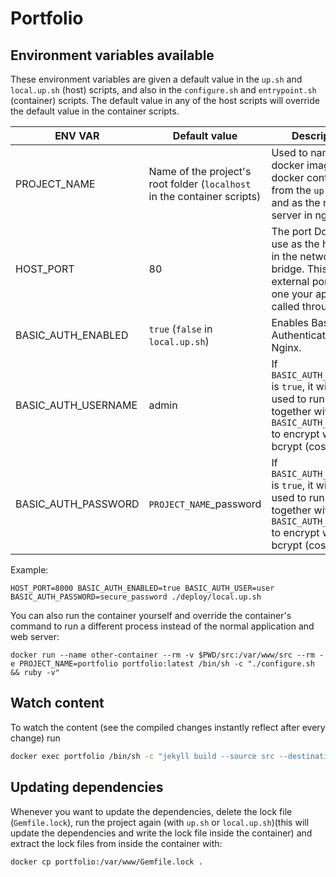 # Portfolio

## Environment variables available
These environment variables are given a default value in the `up.sh` and `local.up.sh` (host) scripts, and also in the `configure.sh` and `entrypoint.sh` (container) scripts. The default value in any of the host scripts will override the default value in the container scripts.

|       ENV VAR        |                 Default value                 |        Description        |
| -------------------- | --------------------------------------------- | ------------------------- |
| PROJECT_NAME         | Name of the project's root folder (`localhost` in the container scripts)  | Used to name the docker image and docker container from the `up.sh` files, and as the name server in nginx. |
| HOST_PORT            | 80                                                                        | The port Docker will use as the host port in the network bridge. This is the external port, the one your app will be called through. |
| BASIC_AUTH_ENABLED   | `true` (`false` in `local.up.sh`)                                         | Enables Basic Authentication with Nginx. |
| BASIC_AUTH_USERNAME  | admin                                                                     | If `BASIC_AUTH_ENABLED` is `true`, it will be used to run `htpasswd` together with `BASIC_AUTH_PASSWORD` to encrypt with bcrypt (cost 10). |
| BASIC_AUTH_PASSWORD  | `PROJECT_NAME`_password                                                   | If `BASIC_AUTH_ENABLED` is `true`, it will be used to run `htpasswd` together with `BASIC_AUTH_USERNAME` to encrypt with bcrypt (cost 10). |

Example:  
```
HOST_PORT=8000 BASIC_AUTH_ENABLED=true BASIC_AUTH_USER=user BASIC_AUTH_PASSWORD=secure_password ./deploy/local.up.sh
```

You can also run the container yourself and override the container's command to run a different process instead of the normal application and web server:    
```
docker run --name other-container --rm -v $PWD/src:/var/www/src --rm -e PROJECT_NAME=portfolio portfolio:latest /bin/sh -c "./configure.sh && ruby -v"
```

## Watch content
To watch the content (see the compiled changes instantly reflect after every change) run 
```bash
docker exec portfolio /bin/sh -c "jekyll build --source src --destination src/public --watch"
```

## Updating dependencies
Whenever you want to update the dependencies, delete the lock file (`Gemfile.lock`), run the project again (with `up.sh` or `local.up.sh`)(this will update the dependencies and write the lock file inside the container) and extract the lock files from inside the container with:
```
docker cp portfolio:/var/www/Gemfile.lock .
```